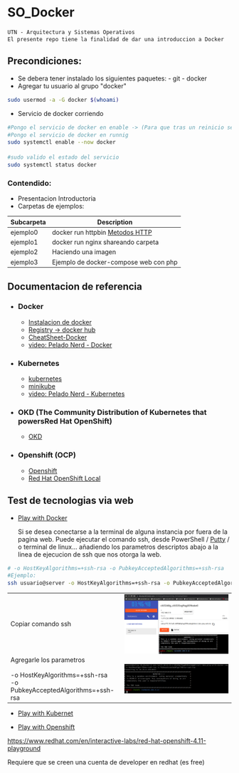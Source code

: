 # SO_Docker

	UTN - Arquitectura y Sistemas Operativos
	El presente repo tiene la finalidad de dar una introduccion a Docker

## Precondiciones:

- Se debera tener instalado los siguientes paquetes:
		- git
		- docker
- Agregar tu usuario al grupo "docker"
```sh
sudo usermod -a -G docker $(whoami)
```
- Servicio de docker corriendo 
```sh
#Pongo el servicio de docker en enable -> (Para que tras un reinicio se levante)
#Pongo el servicio de docker en runnig
sudo systemctl enable --now docker

#sudo valido el estado del servicio
sudo systemctl status docker
```


### Contendido:
 - Presentacion Introductoria
 - Carpetas de ejemplos:

| Subcarpeta 	   | Description 										|
| ------          | ------ 											|
| ejemplo0 | docker run httpbin [Metodos HTTP](https://es.wikibooks.org/wiki/M%C3%A9todos_HTTP) |
| ejemplo1 			| docker run nginx shareando carpeta 		|
| ejemplo2 			| Haciendo una imagen 							|
| ejemplo3		 	| Ejemplo de docker-compose web con php 	|


## Documentacion de referencia 

- ### Docker
  - [Instalacion de docker](https://docs.docker.com/engine/install)
  - [Registry -> docker hub](https://hub.docker.com/)
  - [CheatSheet-Docker](https://dockerlabs.collabnix.com/docker/cheatsheet)
  - [video: Pelado Nerd - Docker](https://www.youtube.com/watch?v=CV_Uf3Dq-EU&t=2867s)
- ### Kubernetes
  - [kubernetes](https://kubernetes.io/)
  - [minikube](https://minikube.sigs.k8s.io/docs/start/)
  - [video: Pelado Nerd - Kubernetes](https://www.youtube.com/watch?v=CV_Uf3Dq-EU&t=2867s)

- ### OKD (The Community Distribution of Kubernetes that powersRed Hat OpenShift)
  - [OKD](https://www.okd.io/)
 
- ### Openshift (OCP)
  - [Openshift](https://www.redhat.com/en/technologies/cloud-computing/openshift)
  - [Red Hat OpenShift Local](https://console.redhat.com/openshift/create/local)

## Test de tecnologias via web
  - [Play with Docker](https://labs.play-with-docker.com/)
  
    Si se desea conectarse a la terminal de alguna instancia por fuera de la pagina web.
    Puede ejecutar el comando ssh, desde PowerShell / [Putty](https://www.putty.org) / o terminal de linux... añadiendo los parametros descriptos abajo a la linea de ejecucion de ssh que nos otorga la web.
```sh
# -o HostKeyAlgorithms=+ssh-rsa -o PubkeyAcceptedAlgorithms=+ssh-rsa
#Ejemplo:
ssh usuario@server -o HostKeyAlgorithms=+ssh-rsa -o PubkeyAcceptedAlgorithms=+ssh-rsa
```
<div>
<table >
<td> Copiar comando ssh </td>
<td> <img src="./img/play-with-docker_01.png" width="1080" align="left" > </td>  
<tr> </tr>
<td> Agregarle los parametros <br><br> -o HostKeyAlgorithms=+ssh-rsa <br> -o PubkeyAcceptedAlgorithms=+ssh-rsa</td>  
<td> <img src="./img/play-with-docker_02.png" width="1080" align="left" > </td>
</table>
</div>

  - [Play with Kubernet](https://labs.play-with-k8s.com/)


  - [Play with Openshift](https://developers.redhat.com/developer-sandbox/activities/learn-kubernetes-using-red-hat-developer-sandbox-openshift)
  
  https://www.redhat.com/en/interactive-labs/red-hat-openshift-4.11-playground

 Requiere que se creen una cuenta de developer en redhat (es free)
 